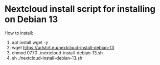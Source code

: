 # Nextcloud install script for installing on Debian 13

How to install:
1.  apt install wget -y
2.  wget https://urlshrt.eu/nextcloud-install-debian-13
3.  chmod 0770 ./nextcloud-install-debian-13.sh
4.  sh ./nextcloud-install-debian-13.sh
